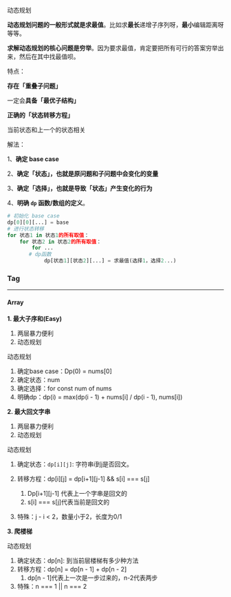 动态规划

**动态规划问题的一般形式就是求最值**。比如求**最长**递增子序列呀，**最小**编辑距离呀等等。

**求解动态规划的核心问题是穷举**。因为要求最值，肯定要把所有可行的答案穷举出来，然后在其中找最值呗。

特点：

**存在「重叠子问题」**

一定会**具备「最优子结构」**

**正确的「状态转移方程」**

当前状态和上一个的状态相关

解法：

1、**确定 base case**

2、**确定「状态」，也就是原问题和子问题中会变化的变量**

3、**确定「选择」，也就是导致「状态」产生变化的行为**

4、**明确 `dp` 函数/数组的定义**。

```python
# 初始化 base case
dp[0][0][...] = base
# 进行状态转移
for 状态1 in 状态1的所有取值：
    for 状态2 in 状态2的所有取值：
        for ...
       # dp函数
            dp[状态1][状态2][...] = 求最值(选择1，选择2...)
```



### Tag

---

#### Array

**1. 最大子序和(Easy)**

1. 两层暴力便利
2. 动态规划

动态规划

1. 确定base case：Dp(0) = nums[0]
2. 确定状态：num
3. 确定选择：for const num of nums
4. 明确dp：dp(i) = max(dp(i - 1) + nums[i] / dp(i - 1), nums[i])

**2. 最大回文字串**

1. 两层暴力便利
2. 动态规划

动态规划

1. 确定状态：`dp[i][j]`: 字符串i到j是否回文。

1. 转移方程：dp[i]\[j] = dp[i+1]\[j-1] && s[i] === s[j]
   1. Dp[i+1]\[j-1] 代表上一个字串是回文的
   2. s[i] === s[j]代表当前是回文的
2. 特殊：j - i < 2，数量小于2，长度为0/1

**3. 爬楼梯**

动态规划

1. 确定状态：dp[n]: 到当前层楼梯有多少种方法
2. 转移方程：dp[n] = dp[n - 1] + dp[n - 2]
   1. dp[n - 1]代表上一次是一步过来的，n-2代表两步
3. 特殊：n === 1 || n === 2